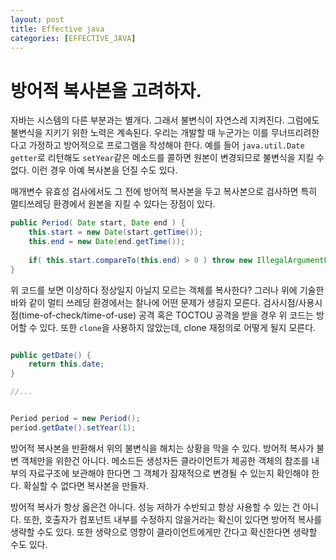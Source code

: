 ```yaml
---
layout: post
title: Effective java
categories: [EFFECTIVE_JAVA]
---
```


# 방어적 복사본을 고려하자.

자바는 시스템의 다른 부분과는 별개다. 그래서 불변식이 자연스레 지켜진다. 그럼에도 불변식을 지키기 위한 노력은 계속된다. 우리는 개발할 때 누군가는 이를 무너뜨리려한다고
가정하고 방어적으로 프로그램을 작성해야 한다. 예를 들어 `java.util.Date` `getter`로 리턴해도 `setYear`같은 메소드를 콜하면 원본이 변경되므로
불변식을 지킬 수 없다. 이런 경우 아예 복사본을 던질 수도 있다.

매개변수 유효성 검사에서도 그 전에 방어적 복사본을 두고 복사본으로 검사하면 특히 멀티쓰레딩 환경에서 원본을 지킬 수 있다는 장점이 있다.

```java
public Period( Date start, Date end ) {
    this.start = new Date(start.getTime());
    this.end = new Date(end.getTime());
    
    if( this.start.compareTo(this.end) > 0 ) throw new IllegalArgumentException();
}
```

위 코드를 보면 이상하다 정상일지 아닐지 모르는 객체를 복사한다? 그러나 위에 기술한 바와 같이 멀티 쓰레딩 환경에서는 찰나에 어떤 문제가 생길지 모른다.
검사시점/사용시점(time-of-check/time-of-use) 공격 혹은 TOCTOU 공격을 받을 경우 위 코드는 방어할 수 있다. 또한 `clone`을 사용하지 않았는데,
clone 재정의로 어떻게 될지 모른다.

```java

public getDate() {
    return this.date;
}

//...


Period period = new Period();
period.getDate().setYear(1);

```
방어적 복사본을 반환해서 위의 불변식을 해치는 상황을 막을 수 있다. 방어적 복사가 불변 객체만을 위한건 아니다. 메소드든 생성자든 클라이언트가 제공한 객체의 참조를
내부의 자료구조에 보관해야 한다면 그 객체가 잠재적으로 변경될 수 있는지 확인해야 한다. 확실할 수 없다면 복사본을 만들자.

방어적 복사가 항상 옳은건 아니다. 성능 저하가 수반되고 항상 사용할 수 있는 건 아니다. 또한, 호출자가 컴포넌트 내부를 수정하지 않을거라는 확신이 있다면 방어적 복사를
생략할 수도 있다. 또한 생략으로 영향이 클라이언트에게만 간다고 확신한다면 생략할 수도 있다. 

